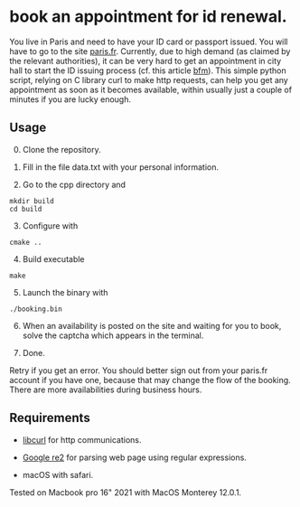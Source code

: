 # book an appointment for id renewal.
You live in Paris and need to have your ID card or passport issued. You will have to go to the site [paris.fr](https://teleservices.paris.fr/rdvtitres/jsp/site/Portal.jsp?page=appointmenttitresearch#). Currently, due to high demand (as claimed by the relevant authorities), it can be very hard to get an appointment in city hall to start the ID issuing process (cf. this article [bfm](https://www.bfmtv.com/paris/carte-d-identite-passeport-embouteillage-a-paris-et-en-ile-de-france-pour-obtenir-un-rendez-vous_AV-202203300255.html)). This simple python script, relying on C library curl to make http requests, can help you get any appointment as soon as it becomes available, within usually just a couple of minutes if you are lucky enough.

## Usage

0. Clone the repository.

1. Fill in the file data.txt with your personal information.

2. Go to the cpp directory and

```
mkdir build
cd build
```

3. Configure with

```
cmake ..
```

4. Build executable

```
make
```

5. Launch the binary with

```
./booking.bin
```

6. When an availability is posted on the site and waiting for you to book, solve the captcha which appears in the terminal.

5. Done.


Retry if you get an error. You should better sign out from your paris.fr account if you have one, because that may change the flow of the booking. There are more availabilities during business hours.

## Requirements

- [libcurl](https://curl.se) for http communications.

- [Google re2](https://github.com/google/re2) for parsing web page using regular expressions.

- macOS with safari.

Tested on Macbook pro 16" 2021 with MacOS Monterey 12.0.1.
